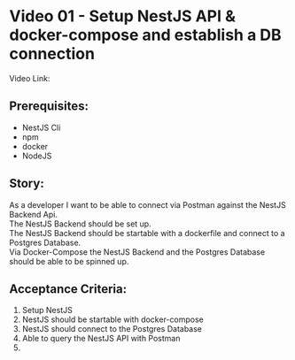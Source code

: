 # Video 01 - Setup NestJS API & docker-compose and establish a DB connection

Video Link: <tbd>

## Prerequisites:
- NestJS Cli
- npm
- docker
- NodeJS

## Story:
As a developer I want to be able to connect via Postman against the NestJS Backend Api.  
The NestJS Backend should be set up.  
The NestJS Backend should be startable with a dockerfile and connect to a Postgres Database.  
Via Docker-Compose the NestJS Backend and the Postgres Database should be able to be spinned up.

## Acceptance Criteria:
1. Setup NestJS
2. NestJS should be startable with docker-compose
3. NestJS should connect to the Postgres Database
4. Able to query the NestJS API with Postman
5. 
